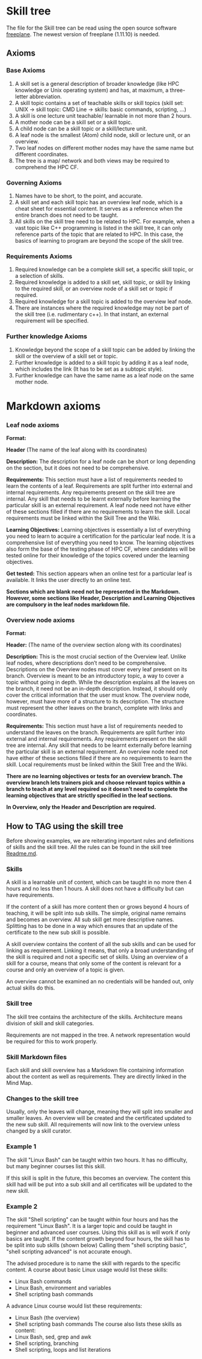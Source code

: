 # Skill tree

The file for the Skill tree  can be read using the open source software [freeplane](https://docs.freeplane.org/).
The newest version of freeplane (1.11.10) is needed.

## Axioms

### Base Axioms

1. A skill set is a general description of broader knowledge (like HPC knowledge or Unix operating system) and has, at maximum, a three-letter abbreviation.
1. A skill topic contains a set of teachable skills or skill topics (skill set: UNIX -> skill topic: CMD Line -> skills: basic commands, scripting, …)
1. A skill is one lecture unit teachable/ learnable in not more than 2 hours.
1. A mother node can be a skill set or a skill topic.
1. A child node can be a skill topic or a skill/lecture unit.
1. A leaf node is the smallest (Atom) child node, skill or lecture unit, or an overview.
1. Two leaf nodes on different mother nodes may have the same name but different coordinates.
1. The tree is a map/ network and both views may be required to comprehend the HPC CF.

### Governing Axioms

1. Names have to be short, to the point, and accurate.
1. A skill set and each skill topic has an overview leaf node, which is a cheat sheet for essential content. It serves as a reference when the entire branch does not need to be taught.
1. All skills on the skill tree need to be related to HPC. For example, when a vast topic like C++ programming is listed in the skill tree, it can only reference parts of the topic that are related to HPC. In this case, the basics of learning to program are beyond the scope of the skill tree.

### Requirements Axioms

1. Required knowledge can be a complete skill set, a specific skill topic, or a selection of skills.
1. Required knowledge is added to a skill set, skill topic, or skill by linking to the required skill, or an overview node of a skill set or topic if required.
1. Required knowledge for a skill topic is added to the overview leaf node.
1. There are instances where the required knowledge may not be part of the skill tree (i.e. rudimentary c++). In that instant, an external requirement will be specified.

### Further knowledge Axioms

1. Knowledge beyond the scope of a skill topic can be added by linking the skill or the overview of a skill set or topic.
1. Further knowledge is added to a skill topic by adding it as a leaf node, which includes the link (It has to be set as a subtopic style).
1. Further knowledge can have the same name as a leaf node on the same mother node.


##

# Markdown axioms

### Leaf node axioms

**Format:** 

**Header** (The name of the leaf along with its coordinates)

**Description:** The description for a leaf node can be short or long depending on the section, but it does not need to be comprehensive.

**Requirements:** This section must have a list of requirements needed to learn the contents of a leaf. Requirements are split further into external and internal requirements. Any requirements present on the skill tree are internal. Any skill that needs to be learnt externally before learning the particular skill is an external requirement. A leaf node need not have either of these sections filled if there are no requirements to learn the skill. Local requirements must be linked within the Skill Tree and the Wiki.

**Learning Objectives:** Learning objectives is essentially a list of everything you need to learn to acquire a certification for the particular leaf node. It is a comprehensive list of everything you need to know. The learning objectives also form the base of the testing phase of HPC CF, where candidates will be tested online for their knowledge of the topics covered under the learning objectives.

**Get tested:** This section appears when an online test for a particular leaf is available. It links the user directly to an online test. 

**Sections which are blank need not be represented in the Markdown. However, some sections like Header, Description and Learning Objectives are compulsory in the leaf nodes markdown file.**

### Overview node axioms

**Format:** 

**Header:** (The name of the overview section along with its coordinates)

**Description:** This is the most crucial section of the Overview leaf. Unlike leaf nodes, where descriptions don’t need to be comprehensive. Descriptions on the Overview nodes must cover every leaf present on its branch. Overview is meant to be an introductory topic, a way to cover a topic without going in depth. While the description explains all the leaves on the branch, it need not be an in-depth description. Instead, it should only cover the critical information that the user must know. The overview node, however, must have more of a structure to its description. The structure must represent the other leaves on the branch, complete with links and coordinates.

**Requirements:** This section must have a list of requirements needed to understand the leaves on the branch. Requirements are split further into external and internal requirements. Any requirements present on the skill tree are internal. Any skill that needs to be learnt externally before learning the particular skill is an external requirement. An overview node need not have either of these sections filled if there are no requirements to learn the skill. Local requirements must be linked within the Skill Tree and the Wiki.


**There are no learning objectives or tests for an overview branch. The overview branch lets trainers pick and choose relevant topics within a branch to teach at any level required so it doesn’t need to complete the learning objectives that are strictly specified in the leaf sections.** 

**In Overview, only the Header and Description are required.**

## How to TAG using the skill tree

Before showing examples, we are reiterating important rules and definitions of skills and the skill tree.
All the rules can be found in the skill tree [Readme.md](https://github.com/HPC-certification-forum/skill-tree/blob/master/README.md).

### Skills

A skill is a learnable unit of content, which can be taught in no more then 4 hours and no less then 1 hours.
A skill does not have a difficulty but can have requirements.

If the content of a skill has more content then or grows beyond 4 hours of teaching, it will be split into sub skills.
The simple, original name remains and becomes an overview.
All sub skill get more descriptive names.
Splitting has to be done in a way which ensures that an update of the certificate to the new sub skill is possible.

A skill overview contains the content of all the sub skills and can be used for linking as requirement.
Linking it means, that only a broad understanding of the skill is required and not a specific set of skills.
Using an overview of a skill for a course, means that only some of the content is relevant for a course and only an overview of a topic is given.

An overview cannot be examined an no credentials will be handed out, only actual skills do this.

### Skill tree

The skill tree contains the architecture of the skills.
Architecture means division of skill and skill categories.

Requirements are not mapped in the tree.
A network representation would be required for this to work properly.

### Skill Markdown files

Each skill and skill overview has a Markdown file containing information about the content as well as requirements.
They are directly linked in the Mind Map.

### Changes to the skill tree

Usually, only the leaves will change, meaning they will split into smaller and smaller leaves.
An overview will be created and the certificated updated to the new sub skill.
All requirements will now link to the overview unless changed by a skill curator.

### Example 1

The skill "Linux Bash" can be taught within two hours.
It has no difficulty, but many beginner courses list this skill.

If this skill is split in the future, this becomes an overview.
The content this skill had will be put into a sub skill and all certificates will be updated to the new skill.

### Example 2

The skill "Shell scripting" can be taught within four hours and has the requirement "Linux Bash".
It is a larger topic and could be taught in beginner and advanced user courses.
Using this skill as is will work if only basics are taught.
If the content growth beyond four hours, the skill has to be split into sub skills (shown below)
Calling them "shell scripting basic", "shell scripting advanced" is not accurate enough.

The advised procedure is to name the skill with regards to the specific content.
A course about basic Linux usage would list these skills:
* Linux Bash commands
* Linux Bash, environment and variables
* Shell scripting bash commands

A advance Linux course would list these requirements:
* Linux Bash (the overview)
* Shell scripting bash commands
The course also lists these skills as content:
* Linux Bash, sed, grep and awk
* Shell scripting, branching
* Shell scripting, loops and list iterations
